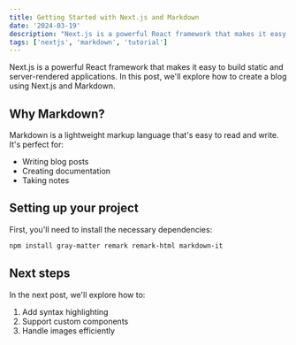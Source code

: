 ```yaml
---
title: Getting Started with Next.js and Markdown
date: '2024-03-19'
description: "Next.js is a powerful React framework that makes it easy to build static and server-rendered applications. In this post, we'll explore how to create a blog using Next.js and Markdown."
tags: ['nextjs', 'markdown', 'tutorial']
---
```


Next.js is a powerful React framework that makes it easy to build static and server-rendered applications. In this post, we'll explore how to create a blog using Next.js and Markdown.

## Why Markdown?

Markdown is a lightweight markup language that's easy to read and write. It's perfect for:

- Writing blog posts
- Creating documentation
- Taking notes

## Setting up your project

First, you'll need to install the necessary dependencies:

```bash
npm install gray-matter remark remark-html markdown-it
```

## Next steps

In the next post, we'll explore how to:
1. Add syntax highlighting
2. Support custom components
3. Handle images efficiently

